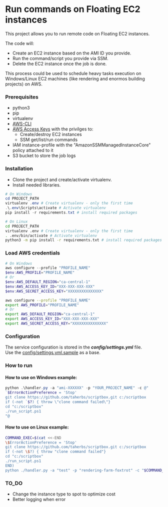 # Run commands on Floating EC2 instances

This project allows you to run remote code on Floating EC2 instances.

The code will:
* Create an EC2 instance based on the AMI ID you provide.
* Run the command/script you provide via SSM.
* Delete the EC2 instance once the job is done.

This process could be used to schedule heavy tasks execution on Windows/Linux EC2 machines (like rendering and enormos building projects) on AWS.

### Prerequisites

- python3
- pip
- virtualenv
- [AWS-CLI](https://docs.aws.amazon.com/cli/latest/userguide/install-cliv2-windows.html)
- [AWS Access Keys](https://docs.aws.amazon.com/powershell/latest/userguide/pstools-appendix-sign-up.html) with the privilges to:
  -  Create/destroy EC2 instances
  -  SSM get/list/run commands
- IAM instance-profile with the "AmazonSSMManagedInstanceCore" policy attached to it
- S3 bucket to store the job logs

### Installation

* Clone the project and create/activate virtualenv.
* Install needed libraries.

```powershell
# On Windows
cd PROJECT_PATH
virtualenv .env # Create virtualenv - only the first time
.\.env\Scripts\activate # Activate virtualenv
pip install -r requirements.txt # install required packages
```

```bash
# On Linux
cd PROJECT_PATH
virtualenv .env # Create virtualenv - only the first time
. .env/bin/activate # Activate virtualenv
python3 -m pip install -r requirements.txt # install required packages
```

### Load AWS credentials
```powershell
# On Windows
aws configure --profile "PROFILE_NAME"
$env:AWS_PROFILE="PROFILE_NAME"
# Or
$env:AWS_DEFAULT_REGION="ca-central-1"
$env:AWS_ACCESS_KEY_ID="XXX-XXX-XXX-XXX"
$env:AWS_SECRET_ACCESS_KEY="XXXXXXXXXXXXXXX"
```

```bash
aws configure --profile "PROFILE_NAME"
export AWS_PROFILE="PROFILE_NAME"
# Or
export AWS_DEFAULT_REGION="ca-central-1"
export AWS_ACCESS_KEY_ID="XXX-XXX-XXX-XXX"
export AWS_SECRET_ACCESS_KEY="XXXXXXXXXXXXXXX"
```

### Configuration
The service configuration is stored in the ***config/settings.yml*** file.<br>
Use the [config/settings.yml.sample](./config/settings.yml.sample) as a base.

### How to run

#### How to use on Windows example:

```powershell
python .\handler.py -a "ami-XXXXXX" -p "YOUR_PROJECT_NAME" -c @"
`$ErrorActionPreference = 'Stop'
git clone https://github.com/taherbs/scriptbox.git c:/scriptbox
if (-not `$?) { throw \"clone command failed\"}
cd "c:/scriptbox"
./run_script.ps1
"@
```

#### How to use on Linux example:

```bash
COMMAND_EXEC=$(cat <<-END
\$ErrorActionPreference = 'Stop'
git clone https://github.com/taherbs/scriptbox.git c:/scriptbox
if (-not \$?) { throw "clone command failed"}
cd "c:/scriptbox"
./run_script.ps1
END)
python ./handler.py -a "test" -p "rendering-farm-foxtrot" -c "$COMMAND_EXEC"
```

### TO_DO
* Change the instance type to spot to optimize cost
* Better logging when error
